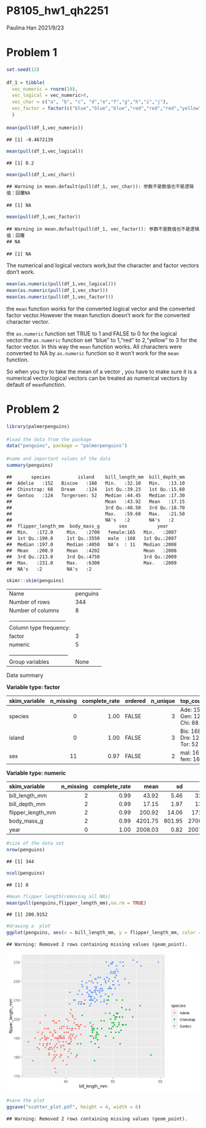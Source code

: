 P8105\_hw1\_qh2251
================
Paulina Han
2021/9/23

# Problem 1

``` r
set.seed(12)

df_1 = tibble(
  vec_numeric = rnorm(10),
  vec_logical = vec_numeric>0,
  vec_char = c("a", "b", "c", "d","e","f","g","h","i","j"),
  vec_factor = factor(c("blue","blue","blue","red","red","red","yellow","yellow","yellow","yellow"))
  )

mean(pull(df_1,vec_numeric))
```

    ## [1] -0.4672139

``` r
mean(pull(df_1,vec_logical))
```

    ## [1] 0.2

``` r
mean(pull(df_1,vec_char))
```

    ## Warning in mean.default(pull(df_1, vec_char)): 参数不是数值也不是逻辑值：回覆NA

    ## [1] NA

``` r
mean(pull(df_1,vec_factor))
```

    ## Warning in mean.default(pull(df_1, vec_factor)): 参数不是数值也不是逻辑值：回覆
    ## NA

    ## [1] NA

The numerical and logical vectors work,but the character and factor
vectors don’t work.

``` r
mean(as.numeric(pull(df_1,vec_logical)))
mean(as.numeric(pull(df_1,vec_char)))
mean(as.numeric(pull(df_1,vec_factor)))
```

the `mean` function works for the converted logical vector and the
converted factor vector.However the mean function doesn’t work for the
converted character vector.

the `as.numeric` function set TRUE to 1 and FALSE to 0 for the logical
vector.the `as.numeric` function set “blue” to 1,“red” to 2,“yellow” to
3 for the factor vector. In this way the `mean` function works. All
characters were converted to NA by `as.numeric` function so it won’t
work for the `mean` function.

So when you try to take the mean of a vector , you have to make sure it
is a numerical vector.logical vectors can be treated as numerical
vectors by default of `mean`function.

# Problem 2

``` r
library(palmerpenguins)

#load the data from the package
data("penguins", package = "palmerpenguins")

#name and important values of the data
summary(penguins)
```

    ##       species          island    bill_length_mm  bill_depth_mm  
    ##  Adelie   :152   Biscoe   :168   Min.   :32.10   Min.   :13.10  
    ##  Chinstrap: 68   Dream    :124   1st Qu.:39.23   1st Qu.:15.60  
    ##  Gentoo   :124   Torgersen: 52   Median :44.45   Median :17.30  
    ##                                  Mean   :43.92   Mean   :17.15  
    ##                                  3rd Qu.:48.50   3rd Qu.:18.70  
    ##                                  Max.   :59.60   Max.   :21.50  
    ##                                  NA's   :2       NA's   :2      
    ##  flipper_length_mm  body_mass_g       sex           year     
    ##  Min.   :172.0     Min.   :2700   female:165   Min.   :2007  
    ##  1st Qu.:190.0     1st Qu.:3550   male  :168   1st Qu.:2007  
    ##  Median :197.0     Median :4050   NA's  : 11   Median :2008  
    ##  Mean   :200.9     Mean   :4202                Mean   :2008  
    ##  3rd Qu.:213.0     3rd Qu.:4750                3rd Qu.:2009  
    ##  Max.   :231.0     Max.   :6300                Max.   :2009  
    ##  NA's   :2         NA's   :2

``` r
skimr::skim(penguins)
```

|                                                  |          |
|:-------------------------------------------------|:---------|
| Name                                             | penguins |
| Number of rows                                   | 344      |
| Number of columns                                | 8        |
| \_\_\_\_\_\_\_\_\_\_\_\_\_\_\_\_\_\_\_\_\_\_\_   |          |
| Column type frequency:                           |          |
| factor                                           | 3        |
| numeric                                          | 5        |
| \_\_\_\_\_\_\_\_\_\_\_\_\_\_\_\_\_\_\_\_\_\_\_\_ |          |
| Group variables                                  | None     |

Data summary

**Variable type: factor**

| skim\_variable | n\_missing | complete\_rate | ordered | n\_unique | top\_counts                 |
|:---------------|-----------:|---------------:|:--------|----------:|:----------------------------|
| species        |          0 |           1.00 | FALSE   |         3 | Ade: 152, Gen: 124, Chi: 68 |
| island         |          0 |           1.00 | FALSE   |         3 | Bis: 168, Dre: 124, Tor: 52 |
| sex            |         11 |           0.97 | FALSE   |         2 | mal: 168, fem: 165          |

**Variable type: numeric**

| skim\_variable      | n\_missing | complete\_rate |    mean |     sd |     p0 |     p25 |     p50 |    p75 |   p100 | hist  |
|:--------------------|-----------:|---------------:|--------:|-------:|-------:|--------:|--------:|-------:|-------:|:------|
| bill\_length\_mm    |          2 |           0.99 |   43.92 |   5.46 |   32.1 |   39.23 |   44.45 |   48.5 |   59.6 | ▃▇▇▆▁ |
| bill\_depth\_mm     |          2 |           0.99 |   17.15 |   1.97 |   13.1 |   15.60 |   17.30 |   18.7 |   21.5 | ▅▅▇▇▂ |
| flipper\_length\_mm |          2 |           0.99 |  200.92 |  14.06 |  172.0 |  190.00 |  197.00 |  213.0 |  231.0 | ▂▇▃▅▂ |
| body\_mass\_g       |          2 |           0.99 | 4201.75 | 801.95 | 2700.0 | 3550.00 | 4050.00 | 4750.0 | 6300.0 | ▃▇▆▃▂ |
| year                |          0 |           1.00 | 2008.03 |   0.82 | 2007.0 | 2007.00 | 2008.00 | 2009.0 | 2009.0 | ▇▁▇▁▇ |

``` r
#size of the data set
nrow(penguins)
```

    ## [1] 344

``` r
ncol(penguins)
```

    ## [1] 8

``` r
#mean flipper length(removing all NAs)
mean(pull(penguins,flipper_length_mm),na.rm = TRUE)
```

    ## [1] 200.9152

``` r
#drawing a  plot
ggplot(penguins, aes(x = bill_length_mm, y = flipper_length_mm, color = species )) + geom_point()
```

    ## Warning: Removed 2 rows containing missing values (geom_point).

![](P8105_hw1_qh2251_files/figure-gfm/unnamed-chunk-5-1.png)<!-- -->

``` r
#save the plot
ggsave("scatter_plot.pdf", height = 4, width = 6)
```

    ## Warning: Removed 2 rows containing missing values (geom_point).
